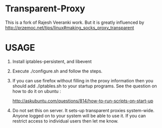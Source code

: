 Transparent-Proxy
=================

This is a fork of Rajesh Veeranki work. But it is greatly influenced by http://przemoc.net/tips/linux#making_socks_proxy_transparent 

USAGE 
=====

1. Install iptables-persistent, and libevent
2. Execute ./configure.sh and follow the steps.
3. If you can use firefox without filling in the proxy information then you
   should add ./iptables.sh to your startup programs. See the question on how to
   do it on ubuntu :

   http://askubuntu.com/questions/814/how-to-run-scripts-on-start-up

4. Do not set this on server. It sets-up transparent proxies system-wide. Anyone
   logged on to your system will be able to use it. If you can restrict access
   to individual users then let me know.
